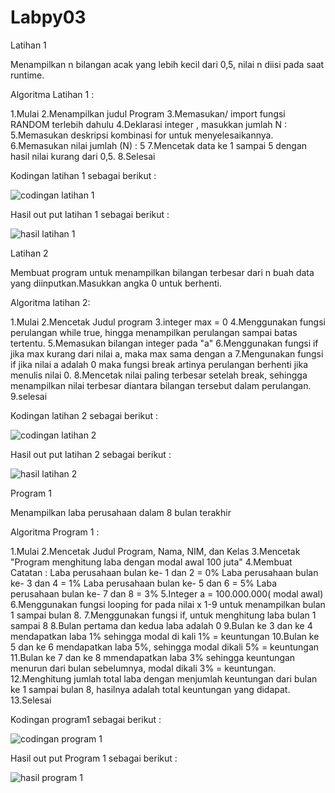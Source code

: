 # Labpy03

Latihan 1

Menampilkan n bilangan acak yang lebih kecil dari 0,5, nilai n diisi pada saat runtime.

Algoritma Latihan 1 :

1.Mulai 
2.Menampilkan judul Program 
3.Memasukan/ import fungsi RANDOM terlebih dahulu 
4.Deklarasi integer , masukkan jumlah N : 
5.Memasukan deskripsi kombinasi for untuk menyelesaikannya. 
6.Memasukan nilai jumlah (N) : 5 
7.Mencetak data ke 1 sampai 5 dengan hasil nilai kurang dari 0,5. 
8.Selesai 


Kodingan latihan 1 sebagai berikut :

![codingan latihan 1](https://user-images.githubusercontent.com/45660151/53237688-db795880-36c9-11e9-83f7-524430375bcb.PNG)

Hasil out put latihan 1 sebagai berikut :

![hasil latihan 1](https://user-images.githubusercontent.com/45660151/53238099-057f4a80-36cb-11e9-8234-10ae5234beaf.PNG)


Latihan 2 

Membuat program untuk menampilkan bilangan terbesar dari n buah data yang diinputkan.Masukkan angka 0 untuk berhenti.

Algoritma latihan 2:

1.Mulai
2.Mencetak Judul program
3.integer max = 0
4.Menggunakan fungsi perulangan while true, hingga menampilkan perulangan sampai batas tertentu.
5.Memasukan bilangan integer pada "a"
6.Menggunakan fungsi if jika max kurang dari nilai a, maka max sama dengan a
7.Mengunakan fungsi if jika nilai a adalah 0 maka fungsi break artinya perulangan berhenti jika menulis nilai 0.
8.Mencetak nilai paling terbesar setelah break, sehingga menampilkan nilai terbesar diantara bilangan tersebut dalam perulangan.
9.selesai

Kodingan latihan 2 sebagai berikut :

![codingan latihan 2](https://user-images.githubusercontent.com/45660151/53237939-9144a700-36ca-11e9-8b80-3ed1cd88b114.PNG)

Hasil out put latihan 2 sebagai berikut :

![hasil latihan 2](https://user-images.githubusercontent.com/45660151/53238180-33fd2580-36cb-11e9-89b5-1e9b10cd23d0.PNG)


Program 1

Menampilkan laba perusahaan dalam 8 bulan terakhir

Algoritma Program 1 :

1.Mulai
2.Mencetak Judul Program, Nama, NIM, dan Kelas
3.Mencetak "Program menghitung laba dengan modal awal 100 juta"
4.Membuat Catatan : Laba perusahaan bulan ke- 1 dan 2 = 0% Laba perusahaan bulan ke- 3 dan 4 = 1% Laba perusahaan bulan ke- 5 dan 6 = 5% Laba perusahaan bulan ke- 7 dan 8 = 3%
5.Integer a = 100.000.000( modal awal)
6.Menggunakan fungsi looping for pada nilai x 1-9 untuk menampilkan bulan 1 sampai bulan 8.
7.Menggunakan fungsi if, untuk menghitung laba bulan 1 sampai 8
8.Bulan pertama dan kedua laba adalah 0
9.Bulan ke 3 dan ke 4 mendapatkan laba 1% sehingga modal di kali 1% = keuntungan
10.Bulan ke 5 dan ke 6 mendapatkan laba 5%, sehingga modal dikali 5% = keuntungan
11.Bulan ke 7 dan ke 8 mmendapatkan laba 3% sehingga keuntungan menurun dari bulan sebelumnya, modal dikali 3% = keuntungan.
12.Menghitung jumlah total laba dengan menjumlah keuntungan dari bulan ke 1 sampai bulan 8, hasilnya adalah total keuntungan yang didapat.
13.Selesai

Kodingan program1 sebagai berikut :

![codingan program 1](https://user-images.githubusercontent.com/45660151/53238011-c4873600-36ca-11e9-9b33-5a3ba061e00c.PNG)

Hasil out put Program 1 sebagai berikut :

![hasil program 1](https://user-images.githubusercontent.com/45660151/53238244-63ac2d80-36cb-11e9-8cb2-b3d54f59d337.PNG)

